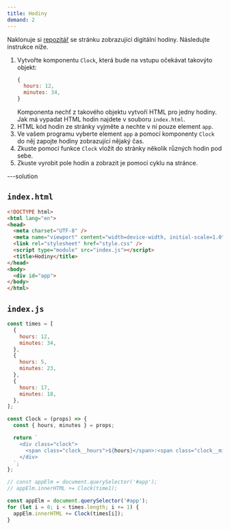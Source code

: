 ```yaml
---
title: Hodiny
demand: 2
---
```


Naklonuje si [repozitář](https://github.com/Czechitas-podklady-WEB/hodiny-zadani) se stránku zobrazující digitální hodiny. Následujte instrukce níže.

1. Vytvořte komponentu `Clock`, která bude na vstupu očekávat takovýto objekt:
   ```js
   {
     hours: 12,
     minutes: 34,
   }
   ```
   Komponenta nechť z takového objektu vytvoří HTML pro jedny hodiny. Jak má vypadat HTML hodin najdete v souboru `index.html`.
1. HTML kód hodin ze stránky vyjměte a nechte v ní pouze element `app`.
1. Ve vašem programu vyberte element `app` a pomocí komponenty `Clock` do něj zapojte hodiny zobrazující nějaký čas.
1. Zkuste pomocí funkce `Clock` vložit do stránky několik různých hodin pod sebe.
1. Zkuste vyrobit pole hodin a zobrazit je pomocí cyklu na stránce.

---solution

## `index.html`

```html
<!DOCTYPE html>
<html lang="en">
<head>
  <meta charset="UTF-8" />
  <meta name="viewport" content="width=device-width, initial-scale=1.0" />
  <link rel="stylesheet" href="style.css" />
  <script type="module" src="index.js"></script>
  <title>Hodiny</title>
</head>
<body>
  <div id="app">
</body>
</html>
```

## `index.js`

```js
const times = [
  {
    hours: 12,
    minutes: 34,
  },
  {
    hours: 5,
    minutes: 23,
  },
  {
    hours: 17,
    minutes: 18,
  },
];

const Clock = (props) => {
  const { hours, minutes } = props;

  return `
    <div class="clock">
      <span class="clock__hours">${hours}</span>:<span class="clock__minutes">${minutes}</span>
    </div>
  `;
};

// const appElm = document.querySelector('#app');
// appElm.innerHTML += Clock(time1);

const appElm = document.querySelector('#app');
for (let i = 0; i < times.length; i += 1) {
  appElm.innerHTML += Clock(times[i]);
}
```
